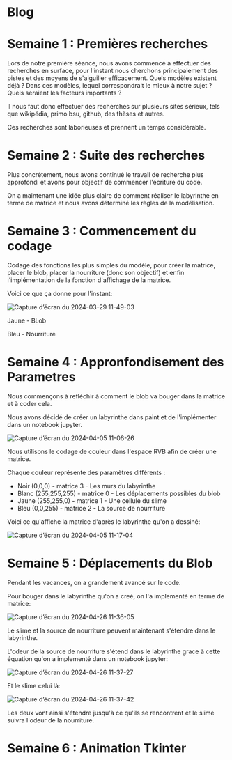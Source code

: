 # Blog 

# Semaine 1 : Premières recherches

Lors de notre première séance, nous avons commencé à effectuer des recherches en surface, pour l'instant nous cherchons principalement des pistes et des moyens de s'aiguiller efficacement.
Quels modèles existent déjà ? Dans ces modèles, lequel correspondrait le mieux à notre sujet ? Quels seraient les facteurs importants ? 

Il nous faut donc effectuer des recherches sur plusieurs sites sérieux, tels que wikipédia, primo bsu, github, des thèses et autres. 

Ces recherches sont laborieuses et prennent un temps considérable.

# Semaine 2 : Suite des recherches

Plus concrétement, nous avons continué le travail de recherche plus approfondi et avons pour objectif de commencer l'écriture du code. 

On a maintenant une idée plus claire de comment réaliser le labyrinthe en terme de matrice et nous avons déterminé les règles de la modélisation.

# Semaine 3 : Commencement du codage

Codage des fonctions les plus simples du modèle, pour créer la matrice, placer le blob, placer la nourriture (donc son objectif) et enfin l'implémentation de la fonction d'affichage de la matrice.

Voici ce que ça donne pour l'instant:

![Capture d’écran du 2024-03-29 11-49-03](https://github.com/are-dynamic-2024-g4/croissance-du-blob/assets/160231182/b733a601-a910-41ff-a09b-f628b94e0902)

Jaune - BLob

Bleu - Nourriture

# Semaine 4 : Appronfondisement des Parametres

Nous commençons à refléchir à comment le blob va bouger dans la matrice et à coder cela.

Nous avons décidé de créer un labyrinthe dans paint et de l'implémenter dans un notebook jupyter.

![Capture d’écran du 2024-04-05 11-06-26](https://github.com/are-dynamic-2024-g4/croissance-du-blob/assets/160231182/594f70bd-a9bb-491f-a64b-bec33065355f)

Nous utilisons le codage de couleur dans l'espace RVB afin de créer une matrice.

Chaque couleur représente des paramètres différents :
- Noir (0,0,0) -  matrice 3 - Les murs du labyrinthe
- Blanc (255,255,255) - matrice 0 - Les déplacements possibles du blob
- Jaune (255,255,0) - matrice 1 - Une cellule du slime
- Bleu (0,0,255) - matrice 2 - La source de nourriture


Voici ce qu'affiche la matrice d'après le labyrinthe qu'on a dessiné:

![Capture d’écran du 2024-04-05 11-17-04](https://github.com/are-dynamic-2024-g4/croissance-du-blob/assets/160231182/29440698-00af-4562-88b2-d78776f7ae18)


# Semaine 5 : Déplacements du Blob

Pendant les vacances, on a grandement avancé sur le code.

Pour bouger dans le labyrinthe qu'on a creé, on l'a implementé en terme de matrice:

![Capture d’écran du 2024-04-26 11-36-05](https://github.com/are-dynamic-2024-g4/croissance-du-blob/assets/160231182/be429b4c-0a4f-41a0-8a2e-5a72682c0b10)

Le slime et la source de nourriture peuvent maintenant s'étendre dans le labyrinthe. 

L'odeur de la source de nourriture s'étend dans le labyrinthe grace à cette équation qu'on a implementé dans un notebook jupyter:

![Capture d’écran du 2024-04-26 11-37-27](https://github.com/are-dynamic-2024-g4/croissance-du-blob/assets/160231182/12d1005a-41d2-406f-bb67-68df6a9183d9)

Et le slime celui là:

![Capture d’écran du 2024-04-26 11-37-42](https://github.com/are-dynamic-2024-g4/croissance-du-blob/assets/160231182/cef01be5-3dbe-49e1-96e8-3a8becd0ce7c)


Les deux vont ainsi s'étendre jusqu'à ce qu'ils se rencontrent et le slime suivra l'odeur de la nourriture.

# Semaine 6 : Animation Tkinter
